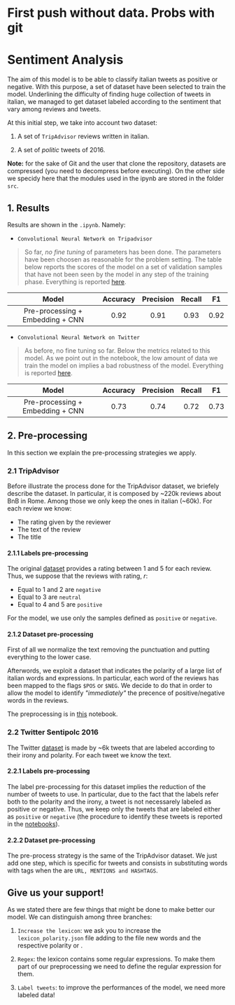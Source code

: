# First push without data. Probs with git
# Sentiment Analysis

The aim of this model is to be able to classify italian tweets as positive or negative.
With this purpose, a set of dataset have been selected to train the model. 
Underlining the difficulty of finding huge collection of tweets in italian, we managed to get dataset labeled according to the sentiment that vary among reviews and tweets.

At this initial step, we take into account two dataset:

1) A set of `TripAdvisor` reviews written in italian.

2) A set of *politic* tweets of 2016.

__Note:__ for the sake of Git and the user that clone the repository, datasets are compressed (you need to decompress before executing). On the other side we specidy here that the modules used in the ipynb are stored in the folder `src`.

## 1. Results

Results are shown in the `.ipynb`. Namely:

* `Convolutional Neural Network on Tripadvisor`
> So far, *no fine tuning* of parameters has been done. The parameters have been choosen as reasonable for the problem setting. The table below reports the scores of the model on a set of validation samples that have not been seen by the model in any step of the training phase. Everything is reported [here](notebooks/tripadvisor_cnn.ipynb).

|               Model              	| Accuracy 	| Precision 	| Recall 	|  F1  	|
|:--------------------------------:	|:--------:	|:---------:	|:------:	|:----:	|
| Pre-processing + Embedding + CNN 	|   0.92   	|    0.91   	|  0.93  	| 0.92 	|




* `Convolutional Neural Network on Twitter`
> As before, no fine tuning so far. Below the metrics related to this model. As we point out in the notebook, the low amount of data we train the model on implies a bad robustness of the model. Everything is reported [here](tweet_2016_preproc_and_model.ipynb).

|               Model              	| Accuracy 	| Precision 	| Recall 	|  F1  	|
|:--------------------------------:	|:--------:	|:---------:	|:------:	|:----:	|
| Pre-processing + Embedding + CNN 	|   0.73   	|    0.74   	|  0.72  	| 0.73 	|



## 2. Pre-processing

In this section we explain the pre-processing strategies we apply.


### 2.1 TripAdvisor
Before illustrate the process done for the TripAdvisor dataset, we briefely describe the dataset. In particular, it is composed by ~220k reviews about BnB in Rome. Among those we only keep the ones in italian (~60k). For each review we know:

* The rating given by the reviewer
* The text of the review
* The title

#### 2.1.1 Labels pre-processing
The original [dataset](data/raw/tripadvisor/reviews.csv) provides a rating between 1 and 5 for each review. 
Thus, we suppose that the reviews with rating, *r*:

* Equal to 1 and 2 are `negative`
* Equal to 3 are `neutral`
* Equal to 4 and 5 are `positive`

For the model, we use only the samples defined as `positive` or `negative`.

#### 2.1.2 Dataset pre-processing

First of all we normalize the text removing the punctuation and putting everything to the lower case.

Afterwords, we exploit a dataset that indicates the polarity of a large list of italian words and expressions. In particular, each word of the reviews has been mapped to the flags `$POS` or `$NEG`. We decide to do that in order to allow the model to identify *"immediately"* the precence of positive/negative words in the reviews. 

The preprocessing is in [this](notebooks/tripadvisor_preprocessing.ipynb) notebook.

### 2.2 Twitter Sentipolc 2016

The Twitter [dataset](data/raw/twitter-sentpo) is made by ~6k tweets that are labeled according to their irony and polarity. For each tweet we know the text.

#### 2.2.1 Labels pre-processing

The label pre-processing for this dataset implies the reduction of the number of tweets to use. In particular, due to the fact that the labels refer both to the polarity and the irony, a tweet is not necessarely labeled as positive or negative. Thus, we keep only the tweets that are labeled either as `positive` or `negative` (the procedure to identify these tweets is reported in the [notebooks](notebooks/tweet_2016_preproc_and_model.ipynb)).

#### 2.2.2 Dataset pre-processing

The pre-process strategy is the same of the TripAdvisor dataset. We just add one step, which is specific for tweets and consists in substituting words with tags when the are `URL, MENTIONS and HASHTAGS`.


## Give us your support! 

As we stated there are few things that might be done to make better our model. We can distinguish among three branches:

1) `Increase the lexicon`: we ask you to increase the `lexicon_polarity.json` file adding to the file new words and the respective polarity or .

2) `Regex`: the lexicon contains some regular expressions. To make them part of our preprocessing we need to define the regular expression for them.

3) `Label tweets`: to improve the performances of the model, we need more labeled data! 


